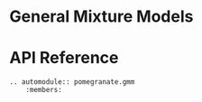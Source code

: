 General Mixture Models
======================

API Reference
=============

```eval_rst
.. automodule:: pomegranate.gmm
	:members:
```
